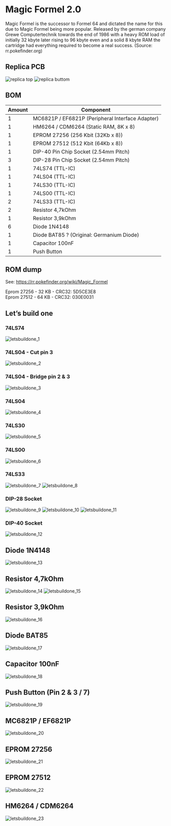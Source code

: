 # Magic Formel 2.0

Magic Formel is the successor to Formel 64 and dictated the name for this due
to Magic Formel being more popular. Released by the german company Grewe Computertechnik
towards the end of 1986 with a heavy ROM load of initially 32 kbyte later rising to 96 kbyte
even and a solid 8 kbyte RAM the cartridge had everything required to become a real success. 
(Source: rr.pokefinder.org)

## Replica PCB

![replica top](New_PCB_MagicFormel_Top.jpg?raw=true)
![replica buttom](New_PCB_MagicFormel_Buttom.jpg?raw=true)

## BOM

| Amount        | Component                                        |
| ------------- | -------------                                    |
| 1             | MC6821P / EF6821P (Peripheral Interface Adapter) |
| 1             | HM6264 / CDM6264 (Static RAM, 8K x 8)            |
| 1             | EPROM 27256 (256 Kbit (32Kb x 8))                |
| 1             | EPROM 27512 (512 Kbit (64Kb x 8))                |
| 1             | DIP-40 Pin Chip Socket (2.54mm Pitch)            |
| 3             | DIP-28 Pin Chip Socket (2.54mm Pitch)            |
| 1             | 74LS74 (TTL-IC)                                  |
| 1             | 74LS04 (TTL-IC)                                  |
| 1             | 74LS30 (TTL-IC)                                  |
| 1             | 74LS00 (TTL-IC)                                  |
| 2             | 74LS33 (TTL-IC)                                  |
| 2             | Resistor 4,7kOhm                                 |
| 1             | Resistor 3,9kOhm                                 |
| 6             | Diode 1N4148                                     |
| 1             | Diode BAT85 ? (Original: Germanium Diode)        |
| 1             | Capacitor 100nF                                  |
| 1             | Push Button                                      |

## ROM dump

See: https://rr.pokefinder.org/wiki/Magic_Formel

Eprom 27256 - 32 KB - CRC32: 5D5CE3E8 <br />
Eprom 27512 - 64 KB - CRC32: 030E0031

## Let’s build one

### 74LS74
![letsbuildone_1](letsbuildone/letsbuildone_1.jpg?raw=true)

### 74LS04 - Cut pin 3
![letsbuildone_2](letsbuildone/letsbuildone_2.jpg?raw=true)

### 74LS04 - Bridge pin 2 & 3
![letsbuildone_3](letsbuildone/letsbuildone_3.jpg?raw=true)

### 74LS04
![letsbuildone_4](letsbuildone/letsbuildone_4.jpg?raw=true)

### 74LS30
![letsbuildone_5](letsbuildone/letsbuildone_5.jpg?raw=true)

### 74LS00
![letsbuildone_6](letsbuildone/letsbuildone_6.jpg?raw=true)

### 74LS33
![letsbuildone_7](letsbuildone/letsbuildone_7.jpg?raw=true)
![letsbuildone_8](letsbuildone/letsbuildone_8.jpg?raw=true)

### DIP-28 Socket
![letsbuildone_9](letsbuildone/letsbuildone_9.jpg?raw=true)
![letsbuildone_10](letsbuildone/letsbuildone_10.jpg?raw=true)
![letsbuildone_11](letsbuildone/letsbuildone_11.jpg?raw=true)

### DIP-40 Socket
![letsbuildone_12](letsbuildone/letsbuildone_12.jpg?raw=true)

## Diode 1N4148
![letsbuildone_13](letsbuildone/letsbuildone_13.jpg?raw=true)

## Resistor 4,7kOhm
![letsbuildone_14](letsbuildone/letsbuildone_14.jpg?raw=true)
![letsbuildone_15](letsbuildone/letsbuildone_15.jpg?raw=true)

## Resistor 3,9kOhm
![letsbuildone_16](letsbuildone/letsbuildone_16.jpg?raw=true)

## Diode BAT85
![letsbuildone_17](letsbuildone/letsbuildone_17.jpg?raw=true)

## Capacitor 100nF
![letsbuildone_18](letsbuildone/letsbuildone_18.jpg?raw=true)

## Push Button (Pin 2 & 3 / 7)
![letsbuildone_19](letsbuildone/letsbuildone_19.jpg?raw=true)

## MC6821P / EF6821P
![letsbuildone_20](letsbuildone/letsbuildone_20.jpg?raw=true)

## EPROM 27256
![letsbuildone_21](letsbuildone/letsbuildone_21.jpg?raw=true)

## EPROM 27512
![letsbuildone_22](letsbuildone/letsbuildone_22.jpg?raw=true)

## HM6264 / CDM6264
![letsbuildone_23](letsbuildone/letsbuildone_23.jpg?raw=true)
